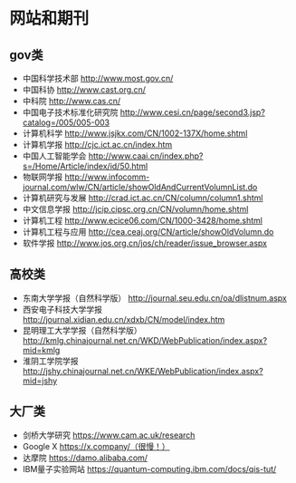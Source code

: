 # 网站和期刊
## gov类
* 中国科学技术部 http://www.most.gov.cn/
* 中国科协 http://www.cast.org.cn/
* 中科院 http://www.cas.cn/
* 中国电子技术标准化研究院 http://www.cesi.cn/page/second3.jsp?catalog=/005/005-003
* 计算机科学 http://www.jsjkx.com/CN/1002-137X/home.shtml
* 计算机学报 http://cjc.ict.ac.cn/index.htm
* 中国人工智能学会 http://www.caai.cn/index.php?s=/Home/Article/index/id/50.html
* 物联网学报 http://www.infocomm-journal.com/wlw/CN/article/showOldAndCurrentVolumnList.do
* 计算机研究与发展 http://crad.ict.ac.cn/CN/column/column1.shtml
* 中文信息学报 http://jcip.cipsc.org.cn/CN/volumn/home.shtml
* 计算机工程 http://www.ecice06.com/CN/1000-3428/home.shtml
* 计算机工程与应用 http://cea.ceaj.org/CN/article/showOldVolumn.do
* 软件学报 http://www.jos.org.cn/jos/ch/reader/issue_browser.aspx
## 高校类
* 东南大学学报（自然科学版） http://journal.seu.edu.cn/oa/dlistnum.aspx
* 西安电子科技大学学报 http://journal.xidian.edu.cn/xdxb/CN/model/index.htm
* 昆明理工大学学报（自然科学版） http://kmlg.chinajournal.net.cn/WKD/WebPublication/index.aspx?mid=kmlg
* 淮阴工学院学报 http://jshy.chinajournal.net.cn/WKE/WebPublication/index.aspx?mid=jshy
## 大厂类
* 剑桥大学研究 https://www.cam.ac.uk/research
* Google X https://x.company/（很慢！）
* 达摩院 https://damo.alibaba.com/
* IBM量子实验网站 https://quantum-computing.ibm.com/docs/qis-tut/